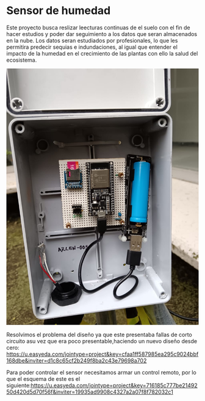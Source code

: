 # Sensor de humedad
Este proyecto busca reslizar leecturas continuas de el suelo con el fin de hacer estudios y poder dar seguimiento a los datos que seran almacenados en la nube. Los datos seran estudiados por profesionales, lo que les permitira predecir sequias e indundaciones, al igual que entender el impacto de la humedad en el crecimiento de las plantas con ello la salud del ecosistema.

![image alt](https://github.com/icaycc-myc/CMP/blob/954643e1af2cc3950b0625313f0094d29d2fbad0/cmp.jpg)

Resolvimos el problema del diseño ya que este  presentaba fallas de corto circuito asu vez que era poco presentable,haciendo un nuevo diseño desde cero:
https://u.easyeda.com/jointype=project&key=cfaa1ff587985ea295c9024bbf168dbe&inviter=d1c8c65cf2b249f8ba2c43e79698a702

Para poder controlar el sensor necesitamos armar un control remoto, por lo que el esquema de este es el siguiente:https://u.easyeda.com/jointype=project&key=716185c777be2149250d420d5d70f56f&inviter=19935ad9908c4327a2a07f8f782032c1
